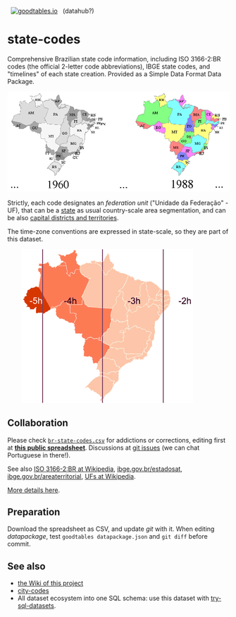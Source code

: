 &nbsp; [![goodtables.io](https://goodtables.io/badge/github/datasets-br/state-codes.svg)](https://goodtables.io/github/datasets-br/state-codes) &nbsp; (datahub?)

# state-codes

Comprehensive Brazilian state code information, including ISO 3166-2:BR codes (the official 2-letter code abbreviations), IBGE state codes,  and "timelines" of each state creation. Provided as a Simple Data Format Data Package.

![](assets/br-states-mapTimeline.png)

Strictly, each code designates an *federation unit* ("Unidade da Federação" - UF), that can be a  [state](https://schema.org/State) as usual  country-scale area segmentation, and can be also [capital districts and territories](https://en.wikipedia.org/wiki/Capital_districts_and_territories).

The time-zone conventions are expressed in state-scale, so they are part of this dataset.

&nbsp;&nbsp;&nbsp;&nbsp;&nbsp;&nbsp;&nbsp;&nbsp;![](assets/br-timeZones.png)

## Collaboration

Please check [`br-state-codes.csv`](data/br-state-codes.csv) for addictions or corrections, editing first at **[this public spreadsheet](https://docs.google.com/spreadsheets/d/1lwuHtCqAsNGxKs0jsnr8G_KBZ7FXekkHn42dHHKfG4M/)**.
Discussions at [git issues](https://github.com/datasets-br/state-codes/issues) (we can chat Portuguese in there!).

See also [ISO 3166-2:BR at Wikipedia](https://en.wikipedia.org/wiki/ISO_3166-2:BR), [ibge.gov.br/estadosat](http://www.ibge.gov.br/estadosat/),  [ibge.gov.br/areaterritorial](http://www.ibge.gov.br/home/geociencias/areaterritorial/principal.shtm), [UFs at Wikipedia](https://pt.wikipedia.org/wiki/Unidades_federativas_do_Brasil).

[More details here](collabore.md).

## Preparation

Download the spreadsheet as CSV, and update *git* with it. When editing *datapackage*, test `goodtables datapackage.json` and `git diff` before commit. 

## See also

* [the Wiki of this project](https://github.com/datasets-br/state-codes/wiki)
* [city-codes](http://datasets.OK.org.br/city-codes)
* All dataset ecosystem into one SQL schema: use this dataset with [try-sql-datasets](https://github.com/datasets-br/try-sql-datasets).
